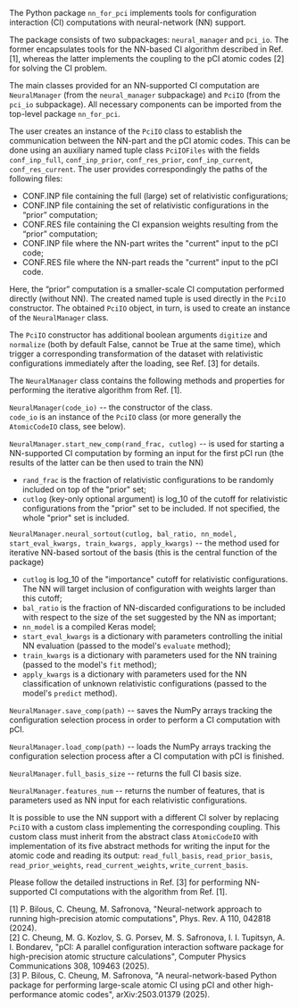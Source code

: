 The Python package `nn_for_pci` implements tools for configuration interaction (CI) computations with neural-network (NN) support.

The package consists of two subpackages: `neural_manager` and `pci_io`. The former encapsulates tools for the NN-based CI algorithm described in Ref. [1], whereas the latter implements the coupling to the pCI atomic codes [2] for solving the CI problem.

The main classes provided for an NN-supported CI computation are `NeuralManager` (from the `neural_manager` subpackage) and `PciIO` (from the `pci_io` subpackage). All necessary components can be imported from the top-level package `nn_for_pci`.

The user creates an instance of the `PciIO` class to establish the communication between the NN-part and the pCI atomic codes. This can be done using an auxiliary named tuple class `PciIOFiles` with the fields `conf_inp_full`, `conf_inp_prior`, `conf_res_prior`, `conf_inp_current`, `conf_res_current`. The user provides correspondingly the paths of the following files:
- CONF.INP file containing the full (large) set of relativistic configurations;
- CONF.INP file containing the set of relativistic configurations in the “prior” computation;
- CONF.RES file containing the CI expansion weights resulting from the “prior” computation;
- CONF.INP file where the NN-part writes the "current" input to the pCI code;
- CONF.RES file where the NN-part reads the "current" input to the pCI code.

Here, the “prior” computation is a smaller-scale CI computation performed directly (without NN). The created named tuple is used directly in the `PciIO` constructor. The obtained `PciIO` object, in turn, is used to create an instance of the `NeuralManager` class.

The `PciIO` constructor has additional boolean arguments `digitize` and `normalize` (both by default False, cannot be True at the same time), which trigger a corresponding transformation of the dataset with relativistic configurations immediately after the loading, see Ref. [3] for details.

The `NeuralManager` class contains the following methods and properties for performing the iterative algorithm from Ref. [1].

`NeuralManager(code_io)` -- the constructor of the class.\
`code_io` is an instance of the `PciIO` class (or more generally the `AtomicCodeIO` class, see below).

`NeuralManager.start_new_comp(rand_frac, cutlog)` -- is used for starting a NN-supported CI computation by forming an input for the first pCI run (the results of the latter can be then used to train the NN)
- `rand_frac` is the fraction of relativistic configurations to be randomly included on top of the "prior" set;
- `cutlog` (key-only optional argument) is log_10 of the cutoff for relativistic configurations from the "prior" set to be included. If not specified, the whole "prior" set is included.

`NeuralManager.neural_sortout(cutlog, bal_ratio, nn_model, start_eval_kwargs, train_kwargs, apply_kwargs)` -- the method used for iterative NN-based sortout of the basis (this is the central function of the package)
- `cutlog` is log_10 of the "importance" cutoff for relativistic configurations. The NN will target inclusion of configuration with weights larger than this cutoff;
- `bal_ratio` is the fraction of NN-discarded configurations to be included with respect to the size of the set suggested by the NN as important;
- `nn_model` is a compiled Keras model;
- `start_eval_kwargs` is a dictionary with parameters controlling the initial NN evaluation (passed to the model's `evaluate` method);
- `train_kwargs` is a dictionary with parameters used for the NN training (passed to the model's `fit` method);
- `apply_kwargs` is a dictionary with parameters used for the NN classification of unknown relativistic configurations (passed to the model's `predict` method).

`NeuralManager.save_comp(path)` -- saves the NumPy arrays tracking the configuration selection process in order to perform a CI computation with pCI.

`NeuralManager.load_comp(path)` -- loads the NumPy arrays tracking the configuration selection process after a CI computation with pCI is finished.

`NeuralManager.full_basis_size` -- returns the full CI basis size.

`NeuralManager.features_num` -- returns the number of features, that is parameters used as NN input for each relativistic configurations.

It is possible to use the NN support with a different CI solver by replacing `PciIO` with a custom class implementing the corresponding coupling. This custom class must inherit from the abstract class `AtomicCodeIO` with implementation of its five abstract methods for writing the input for the atomic code and reading its output: `read_full_basis`, `read_prior_basis`, `read_prior_weights`, `read_current_weights`, `write_current_basis`.

Please follow the detailed instructions in Ref. [3] for performing NN-supported CI computations with the algorithm from Ref. [1].

[1] P. Bilous, C. Cheung, M. Safronova, "Neural-network approach to running high-precision atomic computations", Phys. Rev. A 110, 042818 (2024).\
[2] C. Cheung, M. G. Kozlov, S. G. Porsev, M. S. Safronova, I. I. Tupitsyn, A. I. Bondarev, "pCI: A parallel configuration interaction software package for high-precision atomic structure calculations", Computer Physics Communications 308, 109463 (2025).\
[3] P. Bilous, C. Cheung, M. Safronova, "A neural-network-based Python package for performing large-scale atomic CI using pCI and other high-performance atomic codes", arXiv:2503.01379 (2025).
